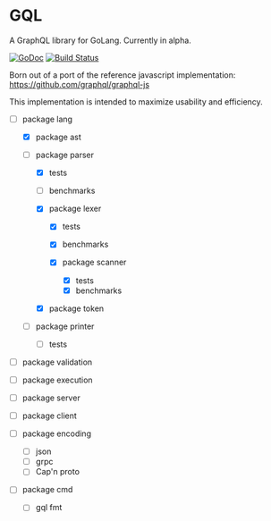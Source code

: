 # GQL
A GraphQL library for GoLang. Currently in alpha.

[![GoDoc](https://godoc.org/github.com/jmank88/gql?status.svg)](https://godoc.org/github.com/jmank88/gql) [![Build Status](https://travis-ci.org/jmank88/gql.svg)](https://travis-ci.org/jmank88/gql)

Born out of a port of the reference javascript implementation: https://github.com/graphql/graphql-js

This implementation is intended to maximize usability and efficiency.

- [ ] package lang
  - [x] package ast

  - [ ] package parser
    - [x] tests
    - [ ] benchmarks

    - [x] package lexer
        - [x] tests
        - [x] benchmarks

        - [x] package scanner
          - [x] tests
          - [x] benchmarks

    - [x] package token

  - [ ] package printer
    - [ ] tests

- [ ] package validation

- [ ] package execution

- [ ] package server

- [ ] package client

- [ ] package encoding
  - [ ] json
  - [ ] grpc
  - [ ] Cap'n proto

- [ ] package cmd
  - [ ] gql fmt